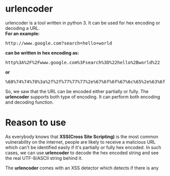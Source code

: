 # urlencoder
urlencoder is a tool written in python 3. It can be used for hex encoding or decoding a URL.<br>
<b>For an example:</b>
  <pre>http://www.google.com?search=hello+world</pre>
<b>can be written in hex encoding as:</b>
  <pre>http%3A%2F%2Fwww.google.com%3Fsearch%3D%22hello%2Bworld%22</pre>
<b>or</b>
  <pre>%68%74%74%70%3a%2f%2f%77%77%77%2e%67%6f%6f%67%6c%65%2e%63%6f%6d%3f%73%65%61%72%63%68%3d%68%65%6c%6c%6f%2b%77%6f%72%6c%64</pre>
  
So, we saw that the URL can be encoded either partially or fully. The <b>urlencoder</b> supports both type of encoding. It can perform both encoding and decoding function.


# Reason to use
As everybody knows that <b>XSS(Cross Site Scripting)</b> is the most common vulnerability on the internet, people are likely to receive a malicious URL which can't be identified easily if it's partially or fully hex encoded. In such cases, we can use <b>urlencoder</b> to decode the hex encoded string and see the real UTF-8/ASCII string behind it.

The <b>urlencoder</b> comes with an XSS detector which detects if there is any <script> tag present in the URL. So it can perform XSS attack payload detection. If the URL in unsafe, it will present with a warning.
  
# Why I built it?
I personally built it to save my time while testing machines/boxes for XSS vulnerability. Without an application like <b>urlencoder</b>, I have to visit websites like <a href="https://www.url-encode-decode.com/">url-encode-decode</a> to do the same task. I was sick of doing that. Also, I found out that these websites just perform partial URL hex encoding. What if an attacker presents a URL which is fully hex encoded? So, I decided to build this tool up so that I can fire fully hex encoded attack payloads and also can check URLs for it's presence.

# How to use?
<ul>
  <li>First of all, clone the project in your desired directory by using the following command:<br>
    <pre><i>git clone https://github.com/xscorp/urlencoder.git</i></pre><br>
  <li>Run the application using python interpreter:<br>
    <b>Linux</b>:<br>
    <pre><i>./urlencoder</i></pre><br>
    <b>Windows</b>:<br>
    <pre><i>urlencoder</i></pre><br>
  <li>After issueing the following commands, you will be presented with a message that you need to supply mandatory arguments. Type <b>--help</b> to see options/help menu to understand features and usage of the program like this:
    <pre><i>./urlencoder --help</i></pre>
</ul>

 # NOTES:
 <ul>
  <li>If your code isn't working, check if you are running the program with python 3 interpreter and not python 2 interpreter.
  <li>If you are still getting error, then check if you have passed the mandatory parameter <b>--url</b>. Yea I know it's weird that you need to use --url for everything in urlencoder but it increases readablity of the code. <b>If you don't have any URL to paas for --url flag, just pass any random test string or empty quotes("")</b>
  <li>Why it doesn't support Advance XSS scanning? Well, Right now, I am not armed with enough knowledge so I can't build that for now. But I will surely work on this project later on.
  <li>If you find any bugs in it, feel free to contact me or comment here. 
